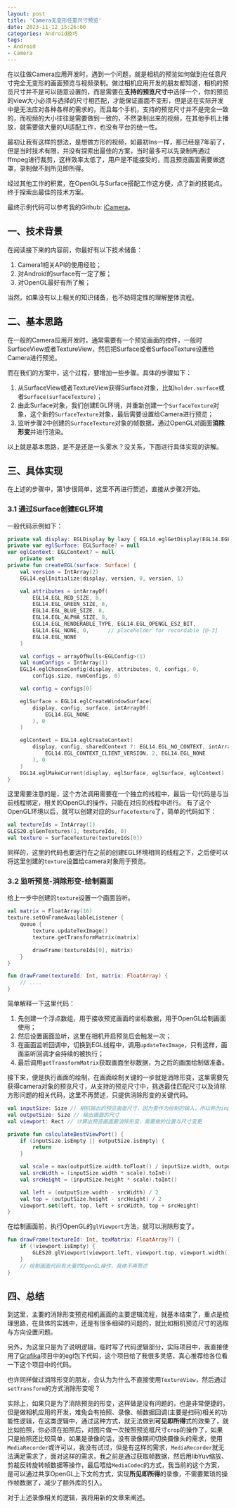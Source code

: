 ```yaml
---
layout: post
title: 'Camera无变形任意尺寸预览'
date: 2023-11-12 15:26:00
categories: Android技巧
tags:
- Android
- Camera
---
```


在以往做Camera应用开发时，遇到一个问题，就是相机的预览如何做到在任意尺寸完全无变形的画面预览与视频录制。做过相机应用开发的朋友都知道，相机的预览尺寸并不是可以随意设置的，而是需要在**支持的预览尺寸**中选择一个，你的预览的view大小必须与选择的尺寸相匹配，才能保证画面不变形，但是这在实际开发中是无法应对各种各样的需求的，而且每个手机，支持的预览尺寸并不是完全一致的，而视频的大小往往是需要做到一致的，不然录制出来的视频，在其他手机上播放，就需要做大量的UI适配工作，也没有平台的统一性。

最初让我有这样的想法，是想做方形的视频，如最初Ins一样，那已经是7年前了，但是当时技术有限，并没有探索出最佳的方案，当时最多可以先录制再通过ffmpeg进行裁剪，这样效率太低了，用户是不能接受的，而且预览画面需要做遮罩，录制做不到所见即所得。

经过其他工作的积累，在OpenGL与Surface搭配工作这方便，点了新的技能点。终于探索出最佳的技术方案。

最终示例代码可以参考我的Github: [iCamera](https://github.com/boybeak/iCamera)。

## 一、技术背景
在阅读接下来的内容前，你最好有以下技术储备：
1. Camera1相关API的使用经验；
2. 对Android的surface有一定了解；
3. 对OpenGL最好有所了解；

当然，如果没有以上相关的知识储备，也不妨碍定性的理解整体流程。

## 二、基本思路
在一般的Camera应用开发时，通常需要有一个预览画面的控件，一般时SurfaceView或者TextureView，然后把Surface或者SurfaceTexture设置给Camera进行预览。

而在我们的方案中，这个过程，要增加一些步骤。具体的步骤如下：
1. 从SurfaceView或者TextureView获得Surface对象，比如`holder.surface`或者`Surface(surfaceTexture)`；
2. 由此Surface对象，我们创建EGL环境，并重新创建一个`SurfaceTexture`对象，这个新的`SurfaceTexture`对象，最后需要设置给Camera进行预览；
3. 监听步骤2中创建的`SurfaceTexture`对象的帧数据，通过OpenGL对画面**消除形变**并进行渲染。

以上就是基本思路，是不是还是一头雾水？没关系，下面进行具体实现的讲解。

## 三、具体实现
在上述的步骤中，第1步很简单，这里不再进行赘述，直接从步骤2开始。

### 3.1 通过Surface创建EGL环境
一般代码示例如下：
```kotlin
private val display: EGLDisplay by lazy { EGL14.eglGetDisplay(EGL14.EGL_DEFAULT_DISPLAY) }
private var eglSurface: EGLSurface? = null
var eglContext: EGLContext? = null
    private set
private fun createEGL(surface: Surface) {
    val version = IntArray(2)
    EGL14.eglInitialize(display, version, 0, version, 1)

    val attributes = intArrayOf(
        EGL14.EGL_RED_SIZE, 8,
        EGL14.EGL_GREEN_SIZE, 8,
        EGL14.EGL_BLUE_SIZE, 8,
        EGL14.EGL_ALPHA_SIZE, 8,
        EGL14.EGL_RENDERABLE_TYPE, EGL14.EGL_OPENGL_ES2_BIT,
        EGL14.EGL_NONE, 0,      // placeholder for recordable [@-3]
        EGL14.EGL_NONE
    )

    val configs = arrayOfNulls<EGLConfig>(1)
    val numConfigs = IntArray(1)
    EGL14.eglChooseConfig(display, attributes, 0, configs, 0,
        configs.size, numConfigs, 0)

    val config = configs[0]

    eglSurface = EGL14.eglCreateWindowSurface(
        display, config, surface, intArrayOf(
            EGL14.EGL_NONE
        ), 0
    )

    eglContext = EGL14.eglCreateContext(
        display, config, sharedContext ?: EGL14.EGL_NO_CONTEXT, intArrayOf(
            EGL14.EGL_CONTEXT_CLIENT_VERSION, 2, EGL14.EGL_NONE
        ), 0
    )
    EGL14.eglMakeCurrent(display, eglSurface, eglSurface, eglContext)
}
```
这里需要注意的是，这个方法调用需要在一个独立的线程中，最后一句代码是与当前线程绑定，相关的OpenGL的操作，只能在对应的线程中进行。
有了这个OpenGL环境以后，就可以创建对应的`SurfaceTexture`了，简单的代码如下：
```kotlin
val textureIds = IntArray(1)
GLES20.glGenTextures(1, textureIds, 0)
val texture = SurfaceTexture(textureIds[0])
```
同样的，这里的代码也要运行在之前的创建EGL环境相同的线程之下，之后便可以将这里创建的`texture`设置给camera对象用于预览。

### 3.2 监听预览-消除形变-绘制画面
给上一步中创建的`texture`设置一个画面监听。
```kotlin
val matrix = FloatArray(16)
texture.setOnFrameAvailableListener {
    queue {
        texture.updateTexImage()
        texture.getTransformMatrix(matrix)

        drawFrame(textureIds[0], matrix)
    }
}

fun drawFrame(textureId: Int, matrix: FloatArray) {
    // ....
}
```
简单解释一下这里代码：
1. 先创建一个浮点数组，用于接收预览画面的坐标数据，用于OpenGL绘制画面使用；
2. 然后设置画面监听，这里在相机开启预览后会触发一次；
3. 在画面监听回调中，切换到EGL线程中，调用`updateTexImage`，只有这样，画面监听回调才会持续的被执行；
4. 最后调用`getTransformMatrix`获取画面坐标数据，为之后的画面绘制做准备。

接下来，便是执行画面的绘制，在画面绘制关键的一步就是消除形变，这里需要先获得camera对象的预览尺寸，从支持的预览尺寸中，挑选最佳匹配尺寸以及消除方形问题的相关代码，这里不再赘述，只提供消除形变的关键代码。
```kotlin
val inputSize: Size // 相机输出的预览画面尺寸，因为要作为绘制的输入，所以称为inputSize，注意消除屏幕方向旋转的问题
val outputSize: Size // 输出画面的尺寸
val viewport: Rect // 计算出预览画面要消除形变，需要做的位置与尺寸变更

private fun calculateBestViewPort() {
    if (inputSize.isEmpty || outputSize.isEmpty) {
        return
    }

    val scale = max(outputSize.width.toFloat() / inputSize.width, outputSize.height.toFloat() / inputSize.height)
    val srcWidth = (inputSize.width * scale).toInt()
    val srcHeight = (inputSize.height * scale).toInt()

    val left = (outputSize.width - srcWidth) / 2
    val top = (outputSize.height - srcHeight) / 2
    viewport.set(left, top, left + srcWidth, top + srcHeight)
}
```
在绘制画面前，执行OpenGL的`glViewport`方法，就可以消除形变了。
```kotlin
fun drawFrame(textureId: Int, texMatrix: FloatArray?) {
    if (!viewport.isEmpty) {
        GLES20.glViewport(viewport.left, viewport.top, viewport.width(), viewport.height())
    }
    // 绘制画面代码有大量的OpenGL操作，具体不再赘述
}
```

## 四、总结
到这里，主要的消除形变预览相机画面的主要逻辑流程，就基本结束了，重点是梳理思路，在具体的实践中，还是有很多细碎的问题的，就比如相机预览尺寸的选取与方向设置问题。

另外，为这里只是为了说明逻辑，临时写了代码逻辑部分，实际项目中，我直接使用了[Grafika](https://github.com/google/grafika)项目中的egl包下代码，这个项目给了我很多灵感，真心推荐给各位看一下这个项目中的代码。

也许同样做过消除形变的朋友，会认为为什么不直接使用`TextureView`，然后通过`setTransform`的方式消除形变呢？

实际上，如果只是为了消除预览的形变，这样做是没有问题的，也是非常便捷的，但是做相机应用的开发，难免会有拍照、录像、帧数据回调(主要是扫码)相关的功能性逻辑，在这类逻辑中，通过这种方式，就无法做到**可见即所得**式的效果了，就比如拍照，你必须在拍照后，对图片做一次按照预览框尺寸`crop`的操作了，如果只是拍照还比较简单，如果是录像的话，没有录像期间切换摄像头的需求，使用`MediaRecorder`或许可以，我没有试过，但是有这样的需求，`MediaRecorder`就无法满足需求了，面对这样的需求，我之前是通过获取帧数据，然后用libYuv缩放、剪裁反转旋转帧数据等操作，最后喂给`MediaCodec`的方式，我当前的这个方案，是可以通过共享OpenGL上下文的方式，实现**所见即所得**的录像，不需要繁琐的操作帧数据了，减少了额外库的引入。

对于上述录像相关的逻辑，我将用新的文章来阐述。